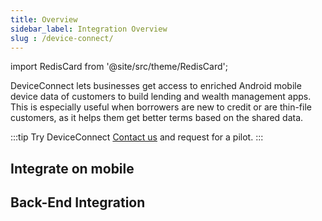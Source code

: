 ```yaml
---
title: Overview
sidebar_label: Integration Overview
slug : /device-connect/
---
```


import RedisCard from '@site/src/theme/RedisCard';


DeviceConnect lets businesses get access to enriched Android mobile device data of customers to build lending and wealth management apps. This is especially useful when borrowers are new to credit or are thin-file customers, as it helps them get better terms based on the shared data.

:::tip Try DeviceConnect
[Contact us](https://finbox.in/contact-us) and request for a pilot.
:::

## Integrate on mobile
<!-- FinBox DeviceConnect requires two integrations - first on Android app from which **users can share data**:
- [Android](/device-connect/android.html)
- [React Native](/device-connect/react-native.html)
- [Cordova](/device-connect/cordova.html)
- [Flutter](/device-connect/flutter.html)

And then on the backend to **fetch predictors** responsible for making decisions:
- [REST API](/device-connect/rest-api.html) -->


<div class="row">

<div class="col">
    <RedisCard 
        title="Android" 
        img="/img/android.png"
        description="Integrate into your iOS app" 
        page="/device-connect/android"
        />
</div>


<div class="col">
    <RedisCard 
        title="React Native" 
        img="/img/React.png"
        description="Integrate it on your web or mobile app" 
        page="device-connect/react-native"
        />
</div>  

</div>

<div class="row">

<div class="col">
    <RedisCard 
        title="Flutter" 
        img="/img/flutter.svg"
        description="Integrate into your iOS app" 
        page="/device-connect/flutter"
        />
</div>


<div class="col">
    <RedisCard 
        title="Cordova" 
        img="/img/cordova.svg"
        description="Integrate it on your web or mobile app" 
        page="device-connect/cordova"
        />
</div>  

</div>


## Back-End Integration

<div class="row">

 <div class="col">
    <RedisCard 
        title="Rest APIs" 
        img="/img/API.png"
        description="Implement the necessary server side APIs to go live" 
        page="/device-connect/rest-api"
        />
 </div>

 <div class="col"> <br></br></div>

 </div>